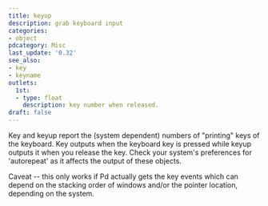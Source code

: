 ```yaml
---
title: keyup
description: grab keyboard input
categories:
- object
pdcategory: Misc
last_update: '0.32'
see_also:
- key
- keyname
outlets:
  1st:
  - type: float
    description: key number when released.
draft: false
---
```

Key and keyup report the (system dependent) numbers of "printing" keys of the keyboard. Key outputs when the keyboard key is pressed while keyup outputs it when you release the key. Check your system's preferences for 'autorepeat' as it affects the output of these objects.

Caveat -- this only works if Pd actually gets the key events which can depend on the stacking order of windows and/or the pointer location, depending on the system.
